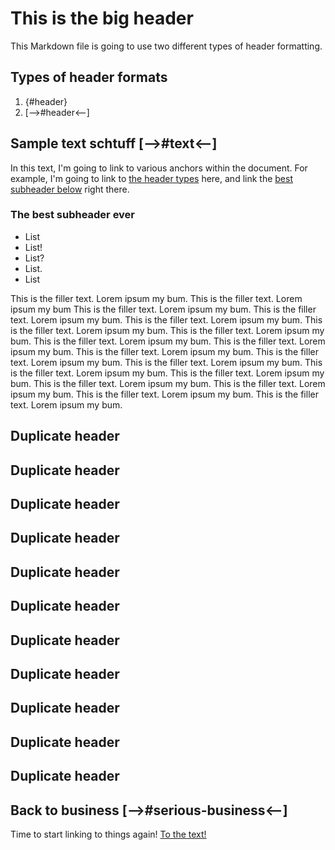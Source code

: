 # This is the big header

This Markdown file is going to use two different types of header formatting.

## Types of header formats

1. {#header}
2. [-->#header<--]

## Sample text schtuff [-->#text<--]

In this text, I'm going to link to various anchors within the document. For example, I'm going to link to [the header types](#types) here, and link the [best subheader below](#the-best-subheader-ever) right there.

### The best subheader ever

* List
* List!
* List?
* List.
* List

This is the filler text. Lorem ipsum my bum.
This is the filler text. Lorem ipsum my bum
This is the filler text. Lorem ipsum my bum.
This is the filler text. Lorem ipsum my bum.
This is the filler text. Lorem ipsum my bum.
This is the filler text. Lorem ipsum my bum.
This is the filler text. Lorem ipsum my bum.
This is the filler text. Lorem ipsum my bum.
This is the filler text. Lorem ipsum my bum.
This is the filler text. Lorem ipsum my bum.
This is the filler text. Lorem ipsum my bum.
This is the filler text. Lorem ipsum my bum.
This is the filler text. Lorem ipsum my bum.
This is the filler text. Lorem ipsum my bum.
This is the filler text. Lorem ipsum my bum.
This is the filler text. Lorem ipsum my bum.
This is the filler text. Lorem ipsum my bum.
This is the filler text. Lorem ipsum my bum.

## Duplicate header

## Duplicate header

## Duplicate header

## Duplicate header

## Duplicate header

## Duplicate header

## Duplicate header

## Duplicate header

## Duplicate header

## Duplicate header

## Duplicate header


## Back to business [-->#serious-business<--]

Time to start linking to things again! [To the text!](#text)

